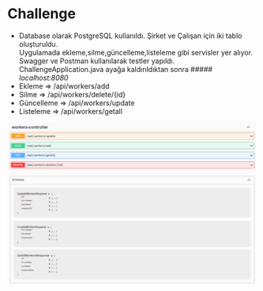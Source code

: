 # Challenge 

- Database olarak PostgreSQL kullanıldı. Şirket ve Çalışan için iki tablo oluşturuldu. <br>
Uygulamada ekleme,silme,güncelleme,listeleme gibi servisler yer alıyor. <br>
Swagger ve Postman kullanılarak testler yapıldı.<br>
ChallengeApplication.java ayağa kaldırıldıktan sonra ##### *localhost:8080* <br>
- Ekleme => /api/workers/add
- Silme => /api/workers/delete/{id}
- Güncelleme => /api/workers/update
- Listeleme => /api/workers/getall

![swagger remi](https://github.com/hasannsoykan/Challenge_Company_Worker/blob/main/swagger-workers.png)
